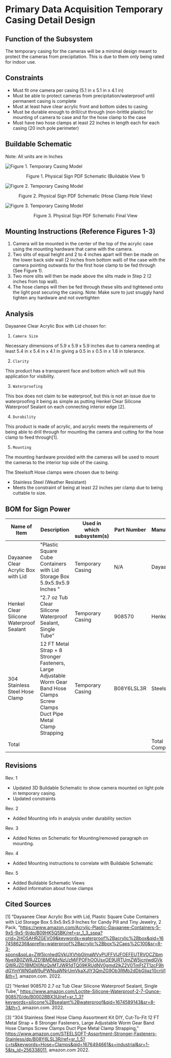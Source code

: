 # Primary Data Acquisition Temporary Casing Detail Design

## Function of the Subsystem
The temporary casing for the cameras will be a minimal design meant to protect the cameras from precipitation. This is due to them only being rated for indoor use.
 
## Constraints
- Must fit one camera per casing (5.1 in x 5.1 in x 4.1 in)
- Must be able to protect cameras from precipitation/waterproof until permanent casing is complete
- Must at least have clear acrylic front and bottom sides to casing
- Must be durable enough to drill/cut through (non-brittle plastic) for mounting of camera to case and for the hose clamp to the case 
- Must have two hose clamps at least 22 inches in length each for each casing (20 inch pole perimeter) 



## Buildable Schematic
Note: All units are in Inches
 
 ![Figure 1. Temporary Casing Model](../3D&#32;Models/TempCaseSchem1.0.PNG)
<div align="center"> Figure 1. Physical Sign PDF Schematic (Buildable View 1)
<br />
<div align="left">
 
 ![Figure 2. Temporary Casing Model](../3D&#32;Models/TempCaseSchem2.0.PNG)
<div align="center"> Figure 2. Physical Sign PDF Schematic (Hose Clamp Hole View)
<br />
<div align="left">
 
![Figure 3. Temporary Casing Model](../3D&#32;Models/3DTempCasingNew1.PNG)
<div align="center"> Figure 3. Physical Sign PDF Schematic Final View
<br />
<div align="left">
 
## Mounting Instructions (Reference Figures 1-3)
1. Camera will be mounted in the center of the top of the acrylic case using the mounting hardware that came with the camera.
2. Two slits of equal height and 2 to 4 inches apart will then be made on the lower back side wall (2 inches from bottom wall) of the case with the camera pointing outwards for the first hose clamp to be fed through (See Figure 1).
3. Two more slits will then be made above the slits made in Step 2 (2 inches from top wall).
4. The hose clamps will then be fed through these slits and tightened onto the light post securing the casing.
Note: Make sure to just snuggly hand tighten any hardware and not overtighten 

## Analysis
 
Dayaanee Clear Acrylic Box with Lid chosen for:
1.     Camera Size 
Necessary dimensions of 5.9 x 5.9 x 5.9 inches due to camera needing at least 5.4 in x 5.4 in x 4.1 in giving a 0.5 in x 0.5 in x 1.8 in tolerance.
 
2.     Clarity
This product has a transparent face and bottom which will suit this application for visibility. 
 
3.     Waterproofing
This box does not claim to be waterproof, but this is not an issue due to waterproofing it being as simple as putting Henkel Clear Silicone Waterproof Sealant on each connecting interior edge [2].
 
4.     Durability
This product is made of acrylic, and acrylic meets the requirements of being able to drill through for mounting the camera and cutting for the hose clamp to feed through[1]. 

5.     Mounting
The mounting hardware provided with the cameras will be used to mount the cameras to the interior top side of the casing.

The Steelsoft Hose clamps were chosen due to being:
- Stainless Steel (Weather Resistant)
- Meets the constraint of being at least 22 inches per clamp due to being cuttable to size.

## BOM for Sign Power
| Name of Item | Description | Used in which subsystem(s) | Part Number | Manufacturer | Quantity |    Price   | Total |
| ------------ | ----------- | -------------------------- | ----------- | ------------ | -------- | ---------- | ----- |
|Dayaanee Clear Acrylic Box with Lid|     "Plastic Square Cube Containers with Lid Storage Box 5.9x5.9x5.9 Inches "|     Temporary Casing|     N/A|     Dayaanee|     4|     $26.99|     $107.96|
|Henkel Clear Silicone Waterproof Sealant|     “2.7 oz Tub Clear Silicone Waterproof Sealant, Single Tube”|    Temporary Casing|     908570|     Henkel|     2|     $6.28|     $12.56|
|304 Stainless Steel Hose Clamp|    12 FT Metal Strap + 8 Stronger Fasteners, Large Adjustable Worm Gear Band Hose Clamps Screw Clamps Duct Pipe Metal Clamp Strapping|    Temporary Casing|    B08Y6LSL3R|     Steelsoft|     3|     $12.99|     $38.97|
|Total|     |     |     |     Total Components|   7|     Total Cost|     $159.49|

 ## Revisions

Rev. 1 
- Updated 3D Buildable Schematic to show camera mounted on light pole in temporary casing.
- Updated constraints

Rev. 2 
- Added Mounting info in analysis under durability section
 
Rev. 3
- Added Notes on Schematic for Mounting/removed paragraph on mounting.
 
Rev. 4
- Added Mounting instructions to correlate with Buildable Schematic

Rev. 5
- Added Buildable Schematic Views
- Added information about hose clamps
## Cited Sources
 
 [1] “Dayaanee Clear Acrylic Box with Lid, Plastic Square Cube Containers with Lid Storage Box 5.9x5.9x5.9 Inches for Candy Pill and Tiny Jewelry, 2 Pack, ”https://www.amazon.com/Acrylic-Plastic-Dayaanee-Containers-5-9x5-9x5-9/dp/B09HK5Q5BK/ref=sr_1_3_sspa?crid=2HOSAHRZGEVO9&keywords=waterproof%2Bacrylic%2Bbox&qid=1674586236&sprefix=waterproof%2Bacrylic%2Bbox%2Caps%2C100&sr=8-3-spons&spLa=ZW5jcnlwdGVkUXVhbGlmaWVyPUFFVlJFOEFEUTRVOCZlbmNyeXB0ZWRJZD1BMDMzNzUzMjFPOFhOOUsxOE9URTUmZW5jcnlwdGVkQWRJZD1BMDI0NzQxMTJWR1dTQ09KRUdNV0gmd2lkZ2V0TmFtZT1zcF9hdGYmYWN0aW9uPWNsaWNrUmVkaXJlY3QmZG9Ob3RMb2dDbGljaz10cnVl&th=1, amazon.com. 2022.
 
[2] “Henkel 908570 2.7 oz Tub Clear Silicone Waterproof Sealant, Single Tube,” https://www.amazon.com/Loctite-Silicone-Waterproof-2-7-Ounce-908570/dp/B0002BBX3U/ref=sr_1_3?keywords=silicone%2Bsealant%2Bwaterproof&qid=1674589143&sr=8-3&th=1, amazon.com. 2022.
 
[3] “304 Stainless Steel Hose Clamp Assortment Kit DIY, Cut-To-Fit 12 FT Metal Strap + 8 Stronger Fasteners, Large Adjustable Worm Gear Band Hose Clamps Screw Clamps Duct Pipe Metal Clamp Strapping,” https://www.amazon.com/STEELSOFT-Assortment-Stronger-Fasteners-Stainless/dp/B08Y6LSL3R/ref=sr_1_5?c=ts&keywords=Hose+Clamps&qid=1676494661&s=industrial&sr=1-5&ts_id=256338011, amazon.com 2022.

